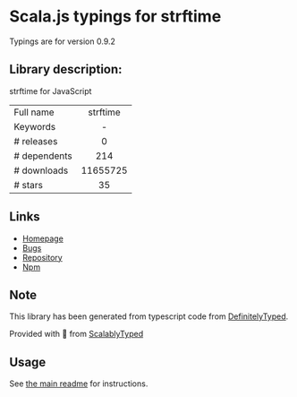 
# Scala.js typings for strftime

Typings are for version 0.9.2

## Library description:
strftime for JavaScript

|                    |                 |
| ------------------ | :-------------: |
| Full name          | strftime |
| Keywords           | - |
| # releases         | 0 |
| # dependents       | 214 |
| # downloads        | 11655725 |
| # stars            | 35 |

## Links
- [Homepage](http://samhuri.net/proj/strftime)
- [Bugs](https://github.com/samsonjs/strftime/issues)
- [Repository](https://github.com/samsonjs/strftime)
- [Npm](https://www.npmjs.com/package/strftime)
    


## Note
This library has been generated from typescript code from [DefinitelyTyped](https://definitelytyped.org).

Provided with :purple_heart: from [ScalablyTyped](https://github.com/oyvindberg/ScalablyTyped)

## Usage
See [the main readme](../../readme.md) for instructions.


